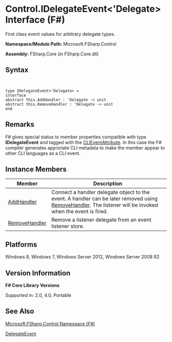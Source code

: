 # Control.IDelegateEvent<'Delegate> Interface (F#)

First class event values for arbitrary delegate types.

**Namespace/Module Path:** Microsoft.FSharp.Control

**Assembly:** FSharp.Core (in FSharp.Core.dll)


## Syntax


```


type IDelegateEvent<'Delegate> =
interface
abstract this.AddHandler : 'Delegate -> unit
abstract this.RemoveHandler : 'Delegate -> unit
end

```



## Remarks
F# gives special status to member properties compatible with type **IDelegateEvent** and tagged with the [CLIEventAttribute](http://msdn.microsoft.com/en-us/library/d359f1dd-ffa5-42fb-8808-b4c8131a0333). In this case the F# compiler generates approriate CLI metadata to make the member appear to other CLI languages as a CLI event.


## Instance Members


|Member|Description|
|------|-----------|
|[AddHandler](http://msdn.microsoft.com/en-us/library/15ff9fc8-43e6-456f-b0f7-5cd104bb6d9a)|Connect a handler delegate object to the event. A handler can be later removed using [RemoveHandler](http://msdn.microsoft.com/en-us/library/a5fd2289-29ef-4c8e-bf67-14d6fbed38b2). The listener will be invoked when the event is fired.|
|[RemoveHandler](http://msdn.microsoft.com/en-us/library/a5fd2289-29ef-4c8e-bf67-14d6fbed38b2)|Remove a listener delegate from an event listener store.|

## Platforms
Windows 8, Windows 7, Windows Server 2012, Windows Server 2008 R2


## Version Information
**F# Core Library Versions**

Supported in: 2.0, 4.0, Portable




## See Also
[Microsoft.FSharp.Control Namespace &#40;F&#35;&#41;](Microsoft.FSharp.Control+Namespace+%28FSharp%29.md)

[DelegateEvent](http://msdn.microsoft.com/en-us/library/d5c57485-4db6-4fd0-b93e-d96a99dc1051)


